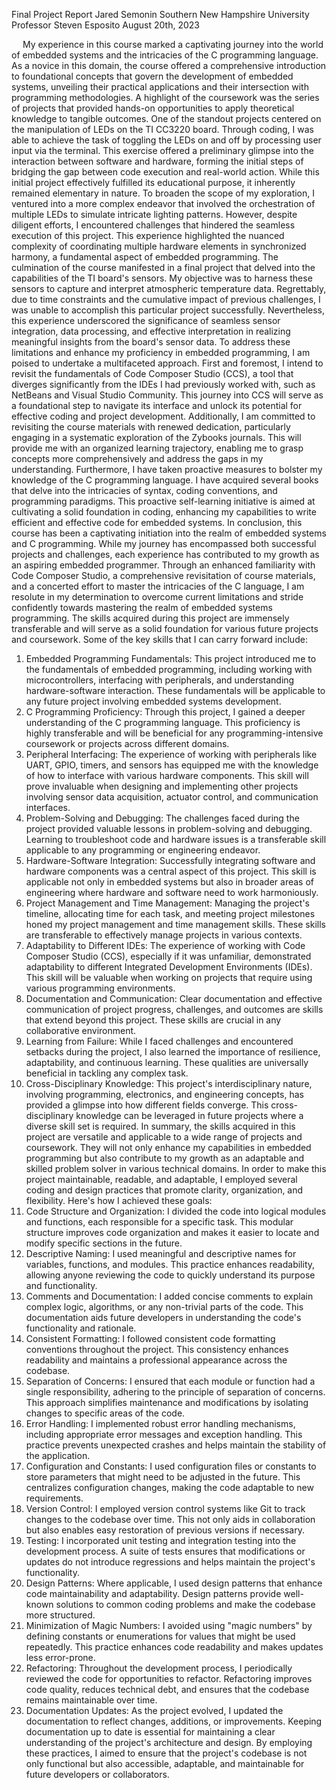 Final Project Report
Jared Semonin
Southern New Hampshire University
Professor Steven Esposito
August 20th, 2023

 
 My experience in this course marked a captivating journey into the world of embedded systems and the intricacies of the C programming language. As a novice in this domain, the course offered a comprehensive introduction to foundational concepts that govern the development of embedded systems, unveiling their practical applications and their intersection with programming methodologies.
A highlight of the coursework was the series of projects that provided hands-on opportunities to apply theoretical knowledge to tangible outcomes. One of the standout projects centered on the manipulation of LEDs on the TI CC3220 board. Through coding, I was able to achieve the task of toggling the LEDs on and off by processing user input via the terminal. This exercise offered a preliminary glimpse into the interaction between software and hardware, forming the initial steps of bridging the gap between code execution and real-world action.
While this initial project effectively fulfilled its educational purpose, it inherently remained elementary in nature. To broaden the scope of my exploration, I ventured into a more complex endeavor that involved the orchestration of multiple LEDs to simulate intricate lighting patterns. However, despite diligent efforts, I encountered challenges that hindered the seamless execution of this project. This experience highlighted the nuanced complexity of coordinating multiple hardware elements in synchronized harmony, a fundamental aspect of embedded programming.
The culmination of the course manifested in a final project that delved into the capabilities of the TI board's sensors. My objective was to harness these sensors to capture and interpret atmospheric temperature data. Regrettably, due to time constraints and the cumulative impact of previous challenges, I was unable to accomplish this particular project successfully. Nevertheless, this experience underscored the significance of seamless sensor integration, data processing, and effective interpretation in realizing meaningful insights from the board's sensor data.
To address these limitations and enhance my proficiency in embedded programming, I am poised to undertake a multifaceted approach. First and foremost, I intend to revisit the fundamentals of Code Composer Studio (CCS), a tool that diverges significantly from the IDEs I had previously worked with, such as NetBeans and Visual Studio Community. This journey into CCS will serve as a foundational step to navigate its interface and unlock its potential for effective coding and project development.
Additionally, I am committed to revisiting the course materials with renewed dedication, particularly engaging in a systematic exploration of the Zybooks journals. This will provide me with an organized learning trajectory, enabling me to grasp concepts more comprehensively and address the gaps in my understanding.
Furthermore, I have taken proactive measures to bolster my knowledge of the C programming language. I have acquired several books that delve into the intricacies of syntax, coding conventions, and programming paradigms. This proactive self-learning initiative is aimed at cultivating a solid foundation in coding, enhancing my capabilities to write efficient and effective code for embedded systems.
In conclusion, this course has been a captivating initiation into the realm of embedded systems and C programming. While my journey has encompassed both successful projects and challenges, each experience has contributed to my growth as an aspiring embedded programmer. Through an enhanced familiarity with Code Composer Studio, a comprehensive revisitation of course materials, and a concerted effort to master the intricacies of the C language, I am resolute in my determination to overcome current limitations and stride confidently towards mastering the realm of embedded systems programming.
The skills acquired during this project are immensely transferable and will serve as a solid foundation for various future projects and coursework. Some of the key skills that I can carry forward include:
1.	Embedded Programming Fundamentals: This project introduced me to the fundamentals of embedded programming, including working with microcontrollers, interfacing with peripherals, and understanding hardware-software interaction. These fundamentals will be applicable to any future project involving embedded systems development.
2.	C Programming Proficiency: Through this project, I gained a deeper understanding of the C programming language. This proficiency is highly transferable and will be beneficial for any programming-intensive coursework or projects across different domains.
3.	Peripheral Interfacing: The experience of working with peripherals like UART, GPIO, timers, and sensors has equipped me with the knowledge of how to interface with various hardware components. This skill will prove invaluable when designing and implementing other projects involving sensor data acquisition, actuator control, and communication interfaces.
4.	Problem-Solving and Debugging: The challenges faced during the project provided valuable lessons in problem-solving and debugging. Learning to troubleshoot code and hardware issues is a transferable skill applicable to any programming or engineering endeavor.
5.	Hardware-Software Integration: Successfully integrating software and hardware components was a central aspect of this project. This skill is applicable not only in embedded systems but also in broader areas of engineering where hardware and software need to work harmoniously.
6.	Project Management and Time Management: Managing the project's timeline, allocating time for each task, and meeting project milestones honed my project management and time management skills. These skills are transferable to effectively manage projects in various contexts.
7.	Adaptability to Different IDEs: The experience of working with Code Composer Studio (CCS), especially if it was unfamiliar, demonstrated adaptability to different Integrated Development Environments (IDEs). This skill will be valuable when working on projects that require using various programming environments.
8.	Documentation and Communication: Clear documentation and effective communication of project progress, challenges, and outcomes are skills that extend beyond this project. These skills are crucial in any collaborative environment.
9.	Learning from Failure: While I faced challenges and encountered setbacks during the project, I also learned the importance of resilience, adaptability, and continuous learning. These qualities are universally beneficial in tackling any complex task.
10.	Cross-Disciplinary Knowledge: This project's interdisciplinary nature, involving programming, electronics, and engineering concepts, has provided a glimpse into how different fields converge. This cross-disciplinary knowledge can be leveraged in future projects where a diverse skill set is required.
In summary, the skills acquired in this project are versatile and applicable to a wide range of projects and coursework. They will not only enhance my capabilities in embedded programming but also contribute to my growth as an adaptable and skilled problem solver in various technical domains.
In order to make this project maintainable, readable, and adaptable, I employed several coding and design practices that promote clarity, organization, and flexibility. Here's how I achieved these goals:
1.	Code Structure and Organization: I divided the code into logical modules and functions, each responsible for a specific task. This modular structure improves code organization and makes it easier to locate and modify specific sections in the future.
2.	Descriptive Naming: I used meaningful and descriptive names for variables, functions, and modules. This practice enhances readability, allowing anyone reviewing the code to quickly understand its purpose and functionality.
3.	Comments and Documentation: I added concise comments to explain complex logic, algorithms, or any non-trivial parts of the code. This documentation aids future developers in understanding the code's functionality and rationale.
4.	Consistent Formatting: I followed consistent code formatting conventions throughout the project. This consistency enhances readability and maintains a professional appearance across the codebase.
5.	Separation of Concerns: I ensured that each module or function had a single responsibility, adhering to the principle of separation of concerns. This approach simplifies maintenance and modifications by isolating changes to specific areas of the code.
6.	Error Handling: I implemented robust error handling mechanisms, including appropriate error messages and exception handling. This practice prevents unexpected crashes and helps maintain the stability of the application.
7.	Configuration and Constants: I used configuration files or constants to store parameters that might need to be adjusted in the future. This centralizes configuration changes, making the code adaptable to new requirements.
8.	Version Control: I employed version control systems like Git to track changes to the codebase over time. This not only aids in collaboration but also enables easy restoration of previous versions if necessary.
9.	Testing: I incorporated unit testing and integration testing into the development process. A suite of tests ensures that modifications or updates do not introduce regressions and helps maintain the project's functionality.
10.	Design Patterns: Where applicable, I used design patterns that enhance code maintainability and adaptability. Design patterns provide well-known solutions to common coding problems and make the codebase more structured.
11.	Minimization of Magic Numbers: I avoided using "magic numbers" by defining constants or enumerations for values that might be used repeatedly. This practice enhances code readability and makes updates less error-prone.
12.	Refactoring: Throughout the development process, I periodically reviewed the code for opportunities to refactor. Refactoring improves code quality, reduces technical debt, and ensures that the codebase remains maintainable over time.
13.	Documentation Updates: As the project evolved, I updated the documentation to reflect changes, additions, or improvements. Keeping documentation up to date is essential for maintaining a clear understanding of the project's architecture and design.
By employing these practices, I aimed to ensure that the project's codebase is not only functional but also accessible, adaptable, and maintainable for future developers or collaborators.
